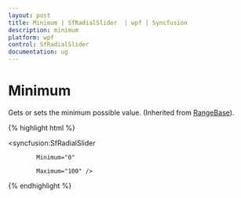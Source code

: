 ```yaml
---
layout: post
title: Minimum | SfRadialSlider  | wpf | Syncfusion
description: minimum  
platform: wpf
control: SfRadialSlider 
documentation: ug
---
```



# Minimum

Gets or sets the minimum possible value. (Inherited from [RangeBase](http://msdn.microsoft.com/en-us/library/windows/apps/windows.ui.xaml.controls.primitives.rangebase.aspx)). 


{% highlight html %}

<syncfusion:SfRadialSlider

            Minimum="0" 

            Maximum="100" />

{% endhighlight  %}

